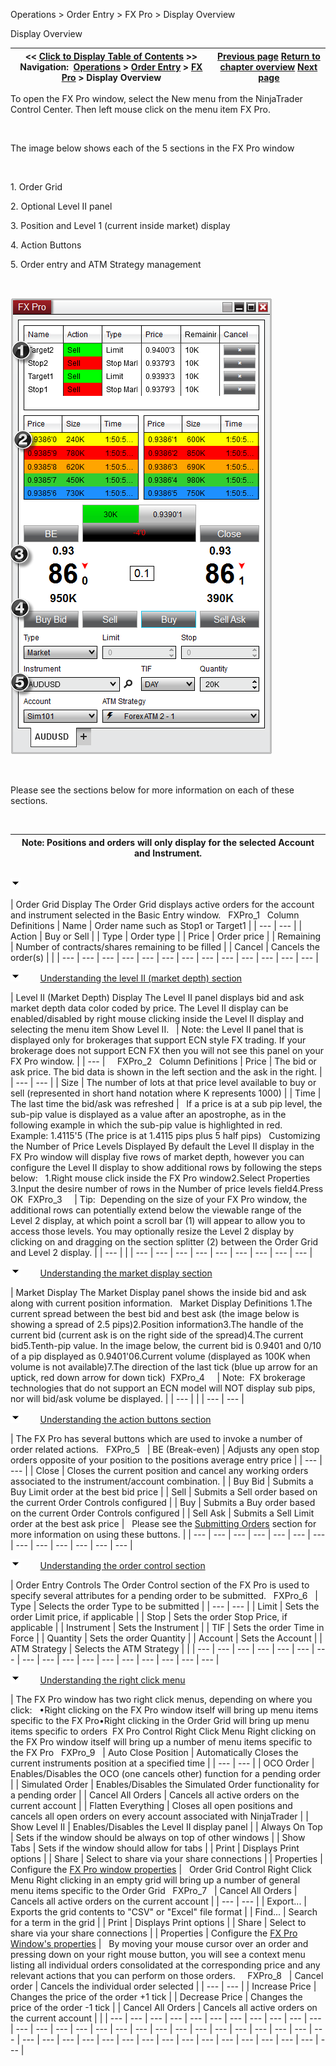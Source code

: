 ﻿


Operations \> Order Entry \> FX Pro \> Display Overview






















Display Overview







| \<\< [Click to Display Table of Contents](display_overview_fx_pro.md) \>\> **Navigation:**     [Operations](operations.md) \> [Order Entry](order_entry.md) \> [FX Pro](fx_pro.md) \> Display Overview | [Previous page](fx_pro.md) [Return to chapter overview](fx_pro.md) [Next page](submitting_orders_fx_pro.md) |
| --- | --- |














To open the FX Pro window, select the New menu from the NinjaTrader Control Center. Then left mouse click on the menu item FX Pro.


 


The image below shows each of the 5 sections in the FX Pro window


 


1\. Order Grid


2\. Optional Level II panel


3\. Position and Level 1 (current inside market) display


4\. Action Buttons


5\. Order entry and ATM Strategy management


 


![FXPro_23](fxpro_23.png)


 


Please see the sections below for more information on each of these sections.


 




| Note: Positions and orders will only display for the selected Account and Instrument. |
| --- |



## 


![tog_minus](tog_minus.gif)




| Order Grid Display The Order Grid displays active orders for the account and instrument selected in the Basic Entry window.   FXPro_1   Column Definitions   | Name | Order name such as Stop1 or Target1 | | --- | --- | | Action | Buy or Sell | | Type | Order type | | Price | Order price | | Remaining | Number of contracts/shares remaining to be filled | | Cancel | Cancels the order(s) | |
| --- | --- | --- | --- | --- | --- | --- | --- | --- | --- | --- | --- | --- |



![tog_minus](tog_minus.gif)        [Understanding the level II (market depth) section](javascript:HMToggle('toggle','UnderstandingTheLevelIIMarketDepthSection','UnderstandingTheLevelIIMarketDepthSection_ICON'))




| Level II (Market Depth) Display The Level II panel displays bid and ask market depth data color coded by price. The Level II display can be enabled/disabled by right mouse clicking inside the Level II display and selecting the menu item Show Level II.      | Note: the Level II panel that is displayed only for brokerages that support ECN style FX trading. If your brokerage does not support ECN FX then you will not see this panel on your FX Pro window. | | --- |        FXPro_2   Column Definitions   | Price | The bid or ask price. The bid data is shown in the left section and the ask in the right. | | --- | --- | | Size | The number of lots at that price level available to buy or sell (represented in short hand notation where K represents 1000\) | | Time | The last time the bid/ask was refreshed |      If a price is at a sub pip level, the sub\-pip value is displayed as a value after an apostrophe, as in the following example in which the sub\-pip value is highlighted in red.    Example: 1\.4115'5 (The price is at 1\.4115 pips plus 5 half pips)   Customizing the Number of Price Levels Displayed By default the Level II display in the FX Pro window will display five rows of market depth, however you can configure the Level II display to show additional rows by following the steps below:   1\.Right mouse click inside the FX Pro window2\.Select Properties 3\.Input the desire number of rows in the Number of price levels field4\.Press OK  FXPro_3       | Tip:  Depending on the size of your FX Pro window, the additional rows can potentially extend below the viewable range of the Level 2 display, at which point a scroll bar (1\) will appear to allow you to access those levels. You may optionally resize the Level 2 display by clicking on and dragging on the section splitter (2\) between the Order Grid and Level 2 display. | | --- | |
| --- | --- | --- | --- | --- | --- | --- | --- | --- |



![tog_minus](tog_minus.gif)        [Understanding the market display section](javascript:HMToggle('toggle','UnderstandingTheMarketDisplaySection','UnderstandingTheMarketDisplaySection_ICON')) 




| Market Display The Market Display panel shows the inside bid and ask along with current position information.   Market Display Definitions 1\.The current spread between the best bid and best ask (the image below is showing a spread of 2\.5 pips)2\.Position information3\.The handle of the current bid (current ask is on the right side of the spread)4\.The current bid5\.Tenth\-pip value. In the image below, the current bid is 0\.9401 and 0/10 of a pip displayed as 0\.9401'06\.Current volume (displayed as 100K when volume is not available)7\.The direction of the last tick (blue up arrow for an uptick, red down arrow for down tick)  FXPro_4       | Note:  FX brokerage technologies that do not support an ECN model will NOT display sub pips, nor will bid/ask volume be displayed. | | --- | |
| --- | --- |



![tog_minus](tog_minus.gif)        [Understanding the action buttons section](javascript:HMToggle('toggle','UnderstandingTheActionButtonsSection','UnderstandingTheActionButtonsSection_ICON')) 




| The FX Pro has several buttons which are used to invoke a number of order related actions.   FXPro_5     | BE (Break\-even) | Adjusts any open stop orders opposite of your position to the positions average entry price | | --- | --- | | Close | Closes the current position and cancel any working orders associated to the instrument/account combination. | | Buy Bid | Submits a Buy Limit order at the best bid price | | Sell | Submits a Sell order based on the current Order Controls configured | | Buy | Submits a Buy order based on the current Order Controls configured | | Sell Ask | Submits a Sell Limit order at the best ask price |      Please see the [Submitting Orders](submitting_orders_fx_pro.md) section for more information on using these buttons. |
| --- | --- | --- | --- | --- | --- | --- | --- | --- | --- | --- | --- | --- |



![tog_minus](tog_minus.gif)        [Understanding the order control section](javascript:HMToggle('toggle','UnderstandingTheOrderControlSection','UnderstandingTheOrderControlSection_ICON')) 




| Order Entry Controls The Order Control section of the FX Pro is used to specify several attributes for a pending order to be submitted.   FXPro_6     | Type | Selects the order Type to be submitted | | --- | --- | | Limit | Sets the order Limit price, if applicable | | Stop | Sets the order Stop Price, if applicable | | Instrument | Sets the Instrument | | TIF | Sets the order Time in Force | | Quantity | Sets the order Quantity | | Account | Sets the Account | | ATM Strategy | Selects the ATM Strategy | |
| --- | --- | --- | --- | --- | --- | --- | --- | --- | --- | --- | --- | --- | --- | --- | --- | --- |



![tog_minus](tog_minus.gif)        [Understanding the right click menu](javascript:HMToggle('toggle','UnderstandingTheRightClickMenu','UnderstandingTheRightClickMenu_ICON')) 




| The FX Pro window has two right click menus, depending on where you click:   •Right clicking on the FX Pro window itself will bring up menu items specific to the FX Pro•Right clicking in the Order Grid will bring up menu items specific to orders  FX Pro Control Right Click Menu Right clicking on the FX Pro window itself will bring up a number of menu items specific to the FX Pro   FXPro_9     | Auto Close Position | Automatically Closes the current instruments position at a specified time | | --- | --- | | OCO Order | Enables/Disables the OCO (one cancels other) function for a pending order | | Simulated Order | Enables/Disables the Simulated Order functionality for a pending order | | Cancel All Orders | Cancels all active orders on the current account | | Flatten Everything | Closes all open positions and cancels all open orders on every account associated with NinjaTrader | | Show Level II | Enables/Disables the Level II display panel | | Always On Top | Sets if the window should be always on top of other windows | | Show Tabs | Sets if the window should allow for tabs | | Print | Displays Print options | | Share | Select to share via your share connections | | Properties | Configure the [FX Pro window properties](properties_fx_pro.md) |      Order Grid Control Right Click Menu Right clicking in an empty grid will bring up a number of general menu items specific to the Order Grid   FXPro_7     | Cancel All Orders | Cancels all active orders on the current account | | --- | --- | | Export... | Exports the grid contents to "CSV" or "Excel" file format | | Find... | Search for a term in the grid | | Print | Displays Print options | | Share | Select to share via your share connections | | Properties | Configure the [FX Pro Window's properties](properties_fx_pro.md) |      By moving your mouse cursor over an order and pressing down on your right mouse button, you will see a context menu listing all individual orders consolidated at the corresponding price and any relevant actions that you can perform on those orders.     FXPro_8     | Cancel order | Cancels the individual order selected | | --- | --- | | Increase Price | Changes the price of the order \+1 tick | | Decrease Price | Changes the price of the order \-1 tick | | Cancel All Orders | Cancels all active orders on the current account | |
| --- | --- | --- | --- | --- | --- | --- | --- | --- | --- | --- | --- | --- | --- | --- | --- | --- | --- | --- | --- | --- | --- | --- | --- | --- | --- | --- | --- | --- | --- | --- | --- | --- | --- | --- | --- | --- | --- | --- | --- | --- | --- | --- |










